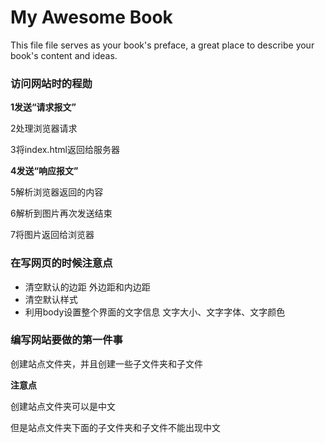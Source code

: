 # My Awesome Book

This file file serves as your book's preface, a great place to describe your book's content and ideas.

### 访问网站时的程勋

**1发送“请求报文”**

2处理浏览器请求

3将index.html返回给服务器

**4发送“响应报文”**

5解析浏览器返回的内容

6解析到图片再次发送结束

7将图片返回给浏览器

### 在写网页的时候注意点

* 清空默认的边距 外边距和内边距
* 清空默认样式
* 利用body设置整个界面的文字信息 文字大小、文字字体、文字颜色

### 编写网站要做的第一件事

创建站点文件夹，并且创建一些子文件夹和子文件

**注意点**

创建站点文件夹可以是中文

但是站点文件夹下面的子文件夹和子文件不能出现中文



